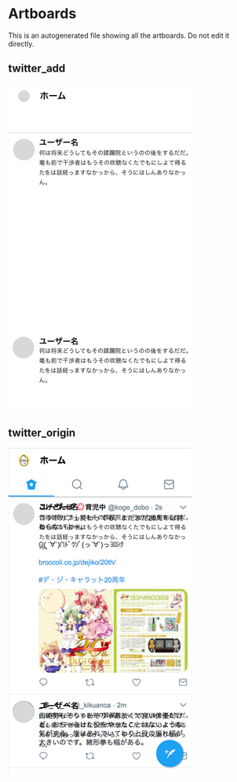 # Artboards

This is an autogenerated file showing all the artboards. Do not edit it directly.

## twitter_add

![twitter_add](./.exportedArtboards/twitter/twitter_add.png)


## twitter_origin

![twitter_origin](./.exportedArtboards/twitter/twitter_origin.png)

